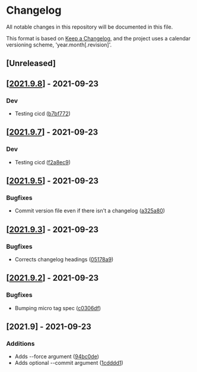 # Changelog

All notable changes in this repository will be documented in this file.

This format is based on [Keep a Changelog](https://keepachangelog.com/en/1.0.0/),
and the project uses a calendar versioning scheme, 'year.month[.revision]'.

## [Unreleased]

<a name='2021.9.8'></a>
## [[2021.9.8](https://github.com/fredheidrich/bum/compare/2021.9.7...2021.9.8)] - 2021-09-23

### Dev

* Testing cicd ([b7bf772](https://github.com/fredheidrich/bum/commit/b7bf77265d8a14f82ae84412dbe7c1631838e3f2))

<a name='2021.9.7'></a>
## [[2021.9.7](https://github.com/fredheidrich/bum/compare/2021.9.6...2021.9.7)] - 2021-09-23

### Dev

* Testing cicd ([f2a8ec9](https://github.com/fredheidrich/bum/commit/f2a8ec9d98b32c510fd138b1393f150c247d6ec7))

<a name='2021.9.5'></a>
## [[2021.9.5](https://github.com/fredheidrich/bumpkin/compare/2021.9.4...2021.9.5)] - 2021-09-23

### Bugfixes

* Commit version file even if there isn't a changelog ([a325a80](https://github.com/fredheidrich/bumpkin/commit/a325a801ea27d02bcda5f92aa716a6ae9e6790a1))

<a name='2021.9.3'></a>
## [[2021.9.3](https://github.com/fredheidrich/bumpkin/compare/2021.9.2...2021.9.3)] - 2021-09-23

### Bugfixes

* Corrects changelog headings ([05178a9](https://github.com/fredheidrich/bumpkin/commit/05178a9dfad6894568ed7f7a8d7d9236dca2fdd1))

<a name='2021.9.2'></a>
## [[2021.9.2](https://github.com/fredheidrich/bumpkin/compare/2021.9.1...2021.9.2)] - 2021-09-23

### Bugfixes

* Bumping micro tag spec ([c0306df](https://github.com/fredheidrich/bumpkin/commit/c0306df1dc57695ea379b9b86eaaa5400d0283b4))

<a name='2021.9'></a>
## [2021.9] - 2021-09-23

### Additions

* Adds --force argument ([94bc0de](https://github.com/fredheidrich/bumpkin/commit/94bc0de9241b27604718bff688dcf52daecbef57))
* Adds optional --commit argument ([1cdddd1](https://github.com/fredheidrich/bumpkin/commit/1cdddd1bd7504657ba3455391f42d5e2dac09ec2))

